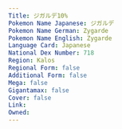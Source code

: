 ```yaml
---
﻿Title: ジガルデ10%
Pokemon Name Japanese: ジガルデ
Pokemon Name German: Zygarde
Pokemon Name English: Zygarde
Language Card: Japanese
National Dex Number: 718
Region: Kalos
Regional Form: false
Additional Form: false
Mega: false
Gigantamax: false
Cover: false
Link: 
Owned: 
---
```

